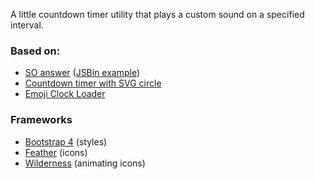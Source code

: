 A little countdown timer utility that plays a custom sound on a specified interval.

### Based on:
* [SO answer](https://stackoverflow.com/a/26324917/2203482) ([JSBin example](https://jsbin.com/herir/3/edit?html,js,output))
* [Countdown timer with SVG circle](/carsy/pen/VvqJwm)
* [Emoji Clock Loader](/trezy/pen/QGmQJG)

### Frameworks
* [Bootstrap 4](https://getbootstrap.com/) (styles)
* [Feather](https://feathericons.com/) (icons)
* [Wilderness](https://wilderness.now.sh/) (animating icons)
